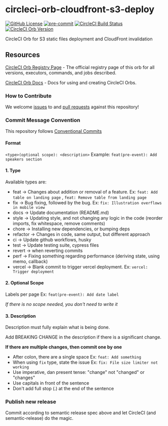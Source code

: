 circleci-orb-cloudfront-s3-deploy
===
[![GitHub License](https://img.shields.io/badge/license-MIT-lightgrey.svg)](https://github.com/trustedshops-public/cloudfront-s3-deploy/blob/main/LICENSE)
[![pre-commit](https://img.shields.io/badge/%E2%9A%93%20%20pre--commit-enabled-success)](https://pre-commit.com/)
[![CircleCI Build Status](https://circleci.com/gh/trustedshops-public/circleci-orb-cloudfront-s3-deploy.svg?style=shield "CircleCI Build Status")](https://circleci.com/gh/trustedshops-public/circleci-orb-cloudfront-s3-deploy)
[![CircleCI Orb Version](https://badges.circleci.com/orbs/trustedshops-public/circleci-orb-cloudfront-s3-deploy.svg)](https://circleci.com/orbs/registry/orb/trustedshops-public/circleci-orb-cloudfront-s3-deploy)

CircleCI Orb for S3 static files deployment and CloudFront invalidation

## Resources

[CircleCI Orb Registry Page](https://circleci.com/orbs/registry/orb/trustedshops-public/cloudfront-s3-deploy) - The official registry page of this
orb for all versions, executors, commands, and jobs described.

[CircleCI Orb Docs](https://circleci.com/docs/2.0/orb-intro/#section=configuration) - Docs for using and creating
CircleCI Orbs.

### How to Contribute

We welcome [issues](https://github.com/trustedshops-public/circleci-orb-cloudfront-s3-deploy/issues) to
and [pull requests](https://github.com/trustedshops-public/circleci-orb-cloudfront-s3-deploy/pulls) against this repository!

### Commit Message Convention

This repository follows [Conventional Commits](https://www.conventionalcommits.org/en/v1.0.0/)

#### Format

`<type>(optional scope): <description>`
Example: `feat(pre-event): Add speakers section`

#### 1. Type

Available types are:

- feat → Changes about addition or removal of a feature. Ex: `feat: Add table on landing page`
  , `feat: Remove table from landing page`
- fix → Bug fixing, followed by the bug. Ex: `fix: Illustration overflows in mobile view`
- docs → Update documentation (README.md)
- style → Updating style, and not changing any logic in the code (reorder imports, fix whitespace, remove comments)
- chore → Installing new dependencies, or bumping deps
- refactor → Changes in code, same output, but different approach
- ci → Update github workflows, husky
- test → Update testing suite, cypress files
- revert → when reverting commits
- perf → Fixing something regarding performance (deriving state, using memo, callback)
- vercel → Blank commit to trigger vercel deployment. Ex: `vercel: Trigger deployment`

#### 2. Optional Scope

Labels per page Ex: `feat(pre-event): Add date label`

*If there is no scope needed, you don't need to write it*

#### 3. Description

Description must fully explain what is being done.

Add BREAKING CHANGE in the description if there is a significant change.

**If there are multiple changes, then commit one by one**

- After colon, there are a single space Ex: `feat: Add something`
- When using `fix` type, state the issue Ex: `fix: File size limiter not working`
- Use imperative, dan present tense: "change" not "changed" or "changes"
- Use capitals in front of the sentence
- Don't add full stop (.) at the end of the sentence

### Publish new release

Commit according to semantic release spec above and let CircleCI (and semantic-release) do the magic.
